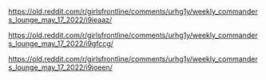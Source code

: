 https://old.reddit.com/r/girlsfrontline/comments/urhg1y/weekly_commanders_lounge_may_17_2022/i9ieaaz/

https://old.reddit.com/r/girlsfrontline/comments/urhg1y/weekly_commanders_lounge_may_17_2022/i9gfccg/

https://old.reddit.com/r/girlsfrontline/comments/urhg1y/weekly_commanders_lounge_may_17_2022/i9joeen/

